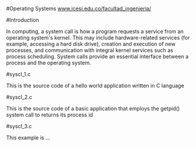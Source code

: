 #Operating Systems www.icesi.edu.co/facultad_ingenieria/

#Introduction

In computing, a system call is how a program requests a service from an operating system's kernel. This may include hardware-related services (for example, accessing a hard disk drive), creation and execution of new processes, and communication with integral kernel services such as process scheduling. System calls provide an essential interface between a process and the operating system.

#syscl_1.c

This is the source code of a hello world application written in C language

#syscl_2.c

This is the source code of a basic application that employs the getpid() system call to returns its 
process id

#syscl_3.c

This example is ...

